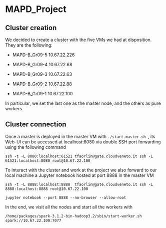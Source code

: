# MAPD_Project

## Cluster creation
We decided to create a cluster with the five VMs we had at disposition. They are the following:

* MAPD-B_Gr09-5 10.67.22.226

* MAPD-B_Gr09-4 10.67.22.68
* MAPD-B_Gr09-3 10.67.22.63

* MAPD-B_Gr09-2 10.67.22.88

* MAPD-B_Gr09-1 10.67.22.100

In particular, we set the last one as the master node, and the others as pure workers.

## Cluster connection

Once a master is deployed in the master VM with  ```./start-master.sh ```, its Web-UI can be accessed at localhost:8080 via double SSH port forwarding using the following command

```ssh -t -L 8080:localhost:61521 tfaorlin@gate.cloudveneto.it ssh -L 61521:localhost:8080 root@10.67.22.100```

To interact with the cluster and work at the project we also forward to our local machine a Jupyter notebook hosted at port 8888 in the master VM

 ```ssh -t -L 8888:localhost:8888  tfaorlin@gate.cloudveneto.it ssh -L 8888:localhost:8888 root@10.67.22.100```

 ```jupyter notebook --port 8888 --no-browser --allow-root```

In the end, we visit all the nodes and start all the workers with

 ```/home/packages/spark-3.1.2-bin-hadoop3.2/sbin/start-worker.sh spark://10.67.22.100:7077```
